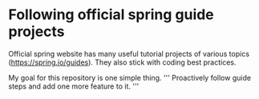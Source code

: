 # Following official spring guide projects

Official spring website has many useful tutorial projects of various topics (https://spring.io/guides).
They also stick with coding best practices.

My goal for this repository is one simple thing.
'''
Proactively follow guide steps and add one more feature to it.
'''

